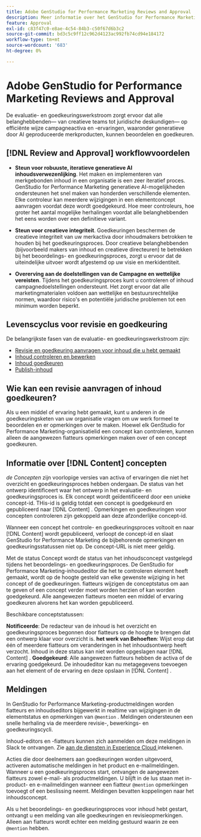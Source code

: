 ```yaml
---
title: Adobe GenStudio for Performance Marketing Reviews and Approval
description: Meer informatie over het GenStudio for Performance Marketing-proces voor beoordeling en goedkeuring.
feature: Approval
exl-id: c83f47c0-e8ae-4c54-84b3-c50f67d6b3c2
source-git-commit: bd3c5c9ff12c962d4123ac992fb74cd94e184172
workflow-type: tm+mt
source-wordcount: '683'
ht-degree: 0%

---
```


# Adobe GenStudio for Performance Marketing Reviews and Approval

De evaluatie- en goedkeuringswerkstroom zorgt ervoor dat alle belanghebbenden— van creatieve teams tot juridische deskundigen— op efficiënte wijze campagneactiva en -ervaringen, waaronder generatieve door AI geproduceerde merkproducten, kunnen beoordelen en goedkeuren.

## [!DNL Review and Approval] workflowvoordelen

* **Steun voor robuuste, iteratieve generatieve AI inhoudsverwezenlijking**. Het maken en implementeren van merkgebonden inhoud in een organisatie is een zeer iteratief proces. GenStudio for Performance Marketing generatieve AI-mogelijkheden ondersteunen het snel maken van honderden verschillende elementen. Elke controleur kan meerdere wijzigingen in een elementconcept aanvragen voordat deze wordt goedgekeurd. Hoe meer controleurs, hoe groter het aantal mogelijke herhalingen voordat alle belanghebbenden het eens worden over een definitieve variant.

* **Steun voor creatieve integriteit**. Goedkeuringen beschermen de creatieve integriteit van uw merkactiva door inhoudmakers betrokken te houden bij het goedkeuringsproces. Door creatieve belanghebbenden (bijvoorbeeld makers van inhoud en creatieve directeuren) te betrekken bij het beoordelings- en goedkeuringsproces, zorgt u ervoor dat de uiteindelijke uitvoer wordt afgestemd op uw visie en merkidentiteit.

* **Overerving aan de doelstellingen van de Campagne en wettelijke vereisten**. Tijdens het goedkeuringsproces kunt u controleren of inhoud campagnedoelstellingen ondersteunt. Het zorgt ervoor dat alle marketingmaterialen voldoen aan wettelijke en bestuursrechtelijke normen, waardoor risico&#39;s en potentiële juridische problemen tot een minimum worden beperkt.

## Levenscyclus voor revisie en goedkeuring

De belangrijkste fasen van de evaluatie- en goedkeuringswerkstroom zijn:

* [Revisie en goedkeuring aanvragen voor inhoud die u hebt gemaakt](./request-review.md)
* [Inhoud controleren en bewerken](./review-and-edit.md)
* [Inhoud goedkeuren](./approve-content.md)
* [Publish-inhoud](./publish-content.md)

## Wie kan een revisie aanvragen of inhoud goedkeuren?

Als u een middel of ervaring hebt gemaakt, kunt u anderen in de goedkeuringsketen van uw organisatie vragen om uw werk formeel te beoordelen en er opmerkingen over te maken. Hoewel elk GenStudio for Performance Marketing-organisatielid een concept kan controleren, kunnen alleen de aangewezen fiatteurs opmerkingen maken over of een concept goedkeuren.

## Informatie over [!DNL Content] concepten

_de Concepten_ zijn voorlopige versies van activa of ervaringen die niet het overzicht en goedkeuringsproces hebben ondergaan. De status van het ontwerp identificeert waar het ontwerp in het evaluatie- en goedkeuringsproces is. Elk concept wordt geïdentificeerd door een unieke concept-id. THis-id is geldig totdat een concept is goedgekeurd en gepubliceerd naar [!DNL Content] . Opmerkingen en goedkeuringen voor concepten controleren zijn gekoppeld aan deze afzonderlijke concept-id.

Wanneer een concept het controle- en goedkeuringsproces voltooit en naar [!DNL Content] wordt gepubliceerd, verloopt de concept-id en slaat GenStudio for Performance Marketing de bijbehorende opmerkingen en goedkeuringsstatussen niet op. De concept-URL is niet meer geldig.

Met de status Concept wordt de status van het inhoudsconcept vastgelegd tijdens het beoordelings- en goedkeuringsproces. De GenStudio for Performance Marketing-inhoudeditor die het te controleren element heeft gemaakt, wordt op de hoogte gesteld van elke gewenste wijziging in het concept of de goedkeuringen. fiatteurs wijzigen de conceptstatus om aan te geven of een concept verder moet worden herzien of kan worden goedgekeurd. Alle aangewezen fiatteurs moeten een middel of ervaring goedkeuren alvorens het kan worden gepubliceerd.

Beschikbare conceptstatussen:

**Notificeerde**: De redacteur van de inhoud is het overzicht en goedkeuringsproces begonnen door fiatteurs op de hoogte te brengen dat een ontwerp klaar voor overzicht is.
**het werk van Behoeften**: Wijst erop dat één of meerdere fiatteurs om veranderingen in het inhoudsontwerp heeft verzocht. Inhoud in deze status kan niet worden opgeslagen naar [!DNL Content] .
**Goedgekeurd**: Alle aangewezen fiatteurs hebben de activa of de ervaring goedgekeurd. De inhoudeditor kan nu metagegevens toevoegen aan het element of de ervaring en deze opslaan in [!DNL Content] .

## Meldingen

In GenStudio for Performance Marketing-productmeldingen worden fiatteurs en inhoudseditors bijgewerkt in realtime van wijzigingen in de elementstatus en opmerkingen van `@mention` . Meldingen ondersteunen een snelle herhaling via de meerdere revisie-, bewerkings- en goedkeuringscycli.

Inhoud-editors en -fiatteurs kunnen zich aanmelden om deze meldingen in Slack te ontvangen. Zie [ aan de diensten in Experience Cloud ](https://experienceleague.adobe.com/en/docs/core-services/interface/features/account-preferences#slack) intekenen.

Acties die door deelnemers aan goedkeuringen worden uitgevoerd, activeren automatische meldingen in het product en e-mailmeldingen. Wanneer u een goedkeuringsproces start, ontvangen de aangewezen fiatteurs zowel e-mail- als productmeldingen. U blijft in de lus staan met in-product- en e-mailmeldingen wanneer een fiatteur `@mention` opmerkingen toevoegt of een beslissing neemt. Meldingen bevatten koppelingen naar het inhoudsconcept.

Als u het beoordelings- en goedkeuringsproces voor inhoud hebt gestart, ontvangt u een melding van alle goedkeuringen en revisieopmerkingen. Alleen aan fiatteurs wordt echter een melding gestuurd waarin ze een `@mention` hebben.

